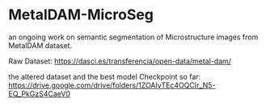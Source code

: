 # MetalDAM-MicroSeg
an ongoing work on semantic segmentation of Microstructure images from MetalDAM dataset.


Raw Dataset: https://dasci.es/transferencia/open-data/metal-dam/    


the altered dataset and the best model Checkpoint so far: https://drive.google.com/drive/folders/1ZOAIyTEc4OQCIr_N5-EQ_PkGzS4CaeV0
